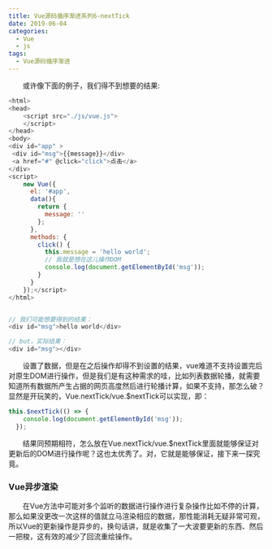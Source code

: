 ```yaml
---
title: Vue源码循序渐进系列6-nextTick
date: 2019-06-04
categories:
  - Vue
  - js
tags:
  - Vue源码循序渐进
---
```

&emsp;&emsp;或许像下面的例子，我们得不到想要的结果:
```javascript
<html>
<head>
    <script src="./js/vue.js">
    </script>
</head>
<body>
<div id="app" >	
 <div id="msg">{{message}}</div>
 <a href="#" @click="click">点击</a>
</div>
<script>
    new Vue({
      el: '#app',
	  data(){
		return {
		  message: ''
		};
	  },
	  methods: {
		click() {
		  this.message = 'hello world';
		  // 我就是想在这儿操作DOM
		  console.log(document.getElementById('msg'));
		}
	  }
    });</script>
</html>


// 我们可能想要得到的结果：
<div id="msg">hello world</div>

// but，实际结果：
<div id="msg"></div>
```

&emsp;&emsp;设置了数据，但是在之后操作却得不到设置的结果，vue难道不支持设置完后对原生DOM进行操作，但是我们是有这种需求的哇，比如列表数据轮播，就需要知道所有数据所产生占据的网页高度然后进行轮播计算，如果不支持，那怎么破？显然是开玩笑的，Vue.nextTick/vue.$nextTick可以实现，即：
```javascript
this.$nextTick(() => {
	console.log(document.getElementById('msg'));
  });
```    

&emsp;&emsp;结果同预期相符，怎么放在Vue.nextTick/vue.$nextTick里面就能够保证对更新后的DOM进行操作呢？这也太优秀了。对，它就是能够保证，接下来一探究竟。

### Vue异步渲染
&emsp;&emsp;在Vue方法中可能对多个监听的数据进行操作进行复杂操作比如不停的计算，那么如果没更改一次这样的值就立马渲染相应的数据，那性能消耗无疑非常可观，所以Vue的更新操作是异步的，换句话讲，就是收集了一大波要更新的东西、然后一把梭，这有效的减少了回流重绘操作。
